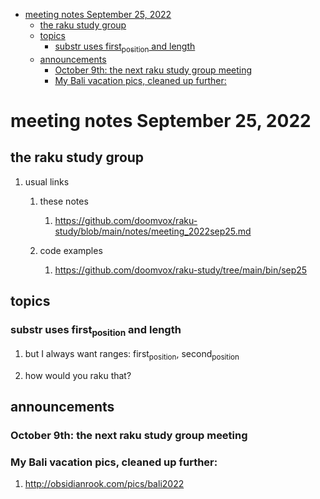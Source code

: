 - [meeting notes September 25, 2022](#org39668b1)
  - [the raku study group](#orge3b6db4)
  - [topics](#orgce6da5e)
    - [substr uses first<sub>position</sub> and length](#org8d33bdf)
  - [announcements](#org0032652)
    - [October 9th: the next raku study group meeting](#org8283316)
    - [My Bali vacation pics, cleaned up further:](#orgd6f4232)


<a id="org39668b1"></a>

# meeting notes September 25, 2022


<a id="orge3b6db4"></a>

## the raku study group

1.  usual links

    1.  these notes
    
        1.  <https://github.com/doomvox/raku-study/blob/main/notes/meeting_2022sep25.md>
    
    2.  code examples
    
        1.  <https://github.com/doomvox/raku-study/tree/main/bin/sep25>


<a id="orgce6da5e"></a>

## topics


<a id="org8d33bdf"></a>

### substr uses first<sub>position</sub> and length

1.  but I always want ranges: first<sub>position</sub>, second<sub>position</sub>

2.  how would you raku that?


<a id="org0032652"></a>

## announcements


<a id="org8283316"></a>

### October 9th: the next raku study group meeting


<a id="orgd6f4232"></a>

### My Bali vacation pics, cleaned up further:

1.  <http://obsidianrook.com/pics/bali2022>
